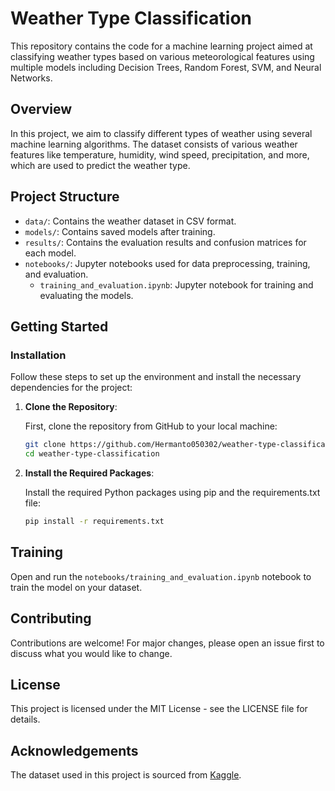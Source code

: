 # Weather Type Classification

This repository contains the code for a machine learning project aimed at classifying weather types based on various meteorological features using multiple models including Decision Trees, Random Forest, SVM, and Neural Networks.

## Overview

In this project, we aim to classify different types of weather using several machine learning algorithms. The dataset consists of various weather features like temperature, humidity, wind speed, precipitation, and more, which are used to predict the weather type.

## Project Structure

- `data/`: Contains the weather dataset in CSV format.
- `models/`: Contains saved models after training.
- `results/`: Contains the evaluation results and confusion matrices for each model.
- `notebooks/`: Jupyter notebooks used for data preprocessing, training, and evaluation.
  - `training_and_evaluation.ipynb`: Jupyter notebook for training and evaluating the models.

## Getting Started

### Installation

Follow these steps to set up the environment and install the necessary dependencies for the project:

1. **Clone the Repository**:

   First, clone the repository from GitHub to your local machine:

   ```bash
   git clone https://github.com/Hermanto050302/weather-type-classification.git
   cd weather-type-classification

2. **Install the Required Packages**:

   Install the required Python packages using pip and the requirements.txt file:

   ```bash
   pip install -r requirements.txt

## Training

Open and run the `notebooks/training_and_evaluation.ipynb` notebook to train the model on your dataset.



## Contributing
Contributions are welcome! For major changes, please open an issue first to discuss what you would like to change.

## License
This project is licensed under the MIT License - see the LICENSE file for details.

## Acknowledgements
The dataset used in this project is sourced from [Kaggle](https://www.kaggle.com/datasets/nikhil7280/weather-type-classification).